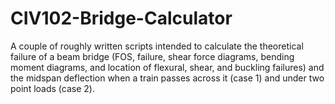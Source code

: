 # CIV102-Bridge-Calculator

A couple of roughly written scripts intended to calculate the theoretical failure of a beam bridge (FOS, failure, shear force diagrams, bending moment diagrams, and location of flexural, shear, and buckling failures) and the midspan deflection when a train passes across it (case 1) and under two point loads (case 2).
